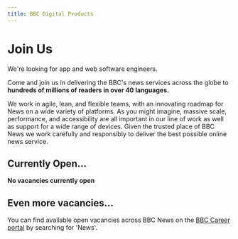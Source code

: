 ```yaml
---
title: BBC Digital Products
---
```


# Join Us

We're looking for app and web software engineers.

Come and join us in delivering the BBC's news services across the globe to **hundreds of millions of readers in over 40 languages.**

We work in agile, lean, and flexible teams, with an innovating roadmap for News on a wide variety of platforms. As you might imagine, massive scale, performance, and accessibility are all important in our line of work as well as support for a wide range of devices. Given the trusted place of BBC News we work carefully and responsibly to deliver the best possible online news service.

## Currently Open...

**No vacancies currently open**

## Even more vacancies...

You can find available open vacancies across BBC News on the [BBC Career portal](http://careerssearch.bbc.co.uk/jobs/search) by searching for 'News'.
